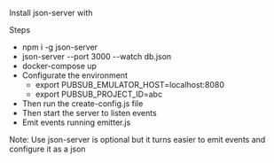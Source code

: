 Install json-server with

Steps

- npm i -g json-server
- json-server --port 3000 --watch db.json
- docker-compose up
- Configurate the environment
  - export PUBSUB_EMULATOR_HOST=localhost:8080
  - export PUBSUB_PROJECT_ID=abc
- Then run the create-config.js file
- Then start the server to listen events
- Emit events running emitter.js

Note: Use json-server is optional but it turns easier to emit events and configure it as a json
